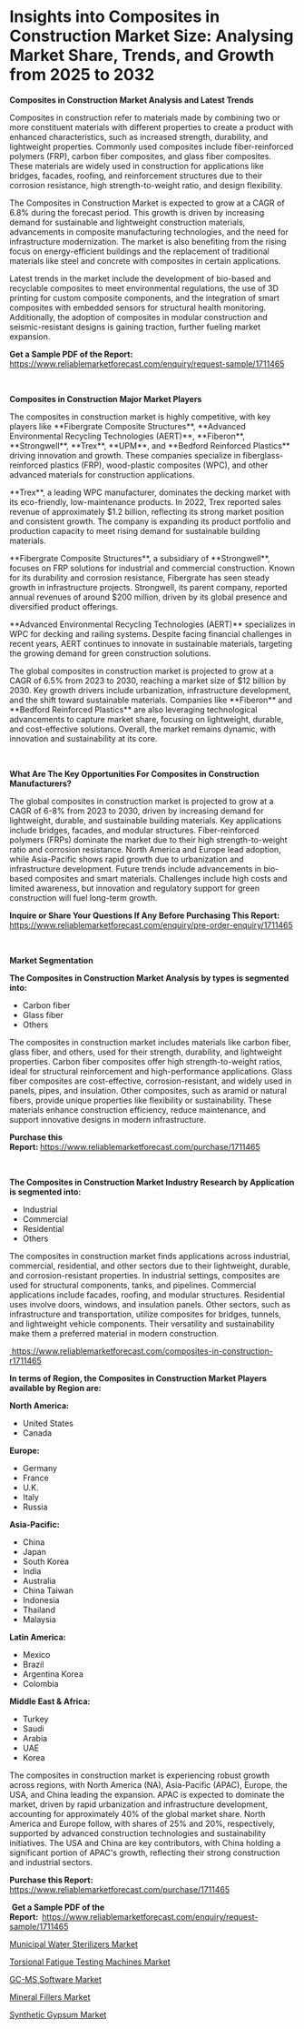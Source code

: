 <p><h1>Insights into Composites in Construction Market Size: Analysing Market Share, Trends, and Growth from 2025 to 2032</h1></p><p><strong>Composites in Construction Market Analysis and Latest Trends</strong></p>
<p><p>Composites in construction refer to materials made by combining two or more constituent materials with different properties to create a product with enhanced characteristics, such as increased strength, durability, and lightweight properties. Commonly used composites include fiber-reinforced polymers (FRP), carbon fiber composites, and glass fiber composites. These materials are widely used in construction for applications like bridges, facades, roofing, and reinforcement structures due to their corrosion resistance, high strength-to-weight ratio, and design flexibility.</p><p>The Composites in Construction Market is expected to grow at a CAGR of 6.8% during the forecast period. This growth is driven by increasing demand for sustainable and lightweight construction materials, advancements in composite manufacturing technologies, and the need for infrastructure modernization. The market is also benefiting from the rising focus on energy-efficient buildings and the replacement of traditional materials like steel and concrete with composites in certain applications.</p><p>Latest trends in the market include the development of bio-based and recyclable composites to meet environmental regulations, the use of 3D printing for custom composite components, and the integration of smart composites with embedded sensors for structural health monitoring. Additionally, the adoption of composites in modular construction and seismic-resistant designs is gaining traction, further fueling market expansion.</p></p>
<p><strong>Get a Sample PDF of the Report:&nbsp;</strong> <a href="https://www.reliablemarketforecast.com/enquiry/request-sample/1711465?utm_campaign=1833&utm_medium=2&utm_source=Github&utm_content=ia&utm_term=24012025&utm_id=composites-in-construction">https://www.reliablemarketforecast.com/enquiry/request-sample/1711465</a></p>
<p>&nbsp;</p>
<p><strong>Composites in Construction Major Market Players</strong></p>
<p><p>The composites in construction market is highly competitive, with key players like **Fibergrate Composite Structures**, **Advanced Environmental Recycling Technologies (AERT)**, **Fiberon**, **Strongwell**, **Trex**, **UPM**, and **Bedford Reinforced Plastics** driving innovation and growth. These companies specialize in fiberglass-reinforced plastics (FRP), wood-plastic composites (WPC), and other advanced materials for construction applications.</p><p>**Trex**, a leading WPC manufacturer, dominates the decking market with its eco-friendly, low-maintenance products. In 2022, Trex reported sales revenue of approximately $1.2 billion, reflecting its strong market position and consistent growth. The company is expanding its product portfolio and production capacity to meet rising demand for sustainable building materials.</p><p>**Fibergrate Composite Structures**, a subsidiary of **Strongwell**, focuses on FRP solutions for industrial and commercial construction. Known for its durability and corrosion resistance, Fibergrate has seen steady growth in infrastructure projects. Strongwell, its parent company, reported annual revenues of around $200 million, driven by its global presence and diversified product offerings.</p><p>**Advanced Environmental Recycling Technologies (AERT)** specializes in WPC for decking and railing systems. Despite facing financial challenges in recent years, AERT continues to innovate in sustainable materials, targeting the growing demand for green construction solutions.</p><p>The global composites in construction market is projected to grow at a CAGR of 6.5% from 2023 to 2030, reaching a market size of $12 billion by 2030. Key growth drivers include urbanization, infrastructure development, and the shift toward sustainable materials. Companies like **Fiberon** and **Bedford Reinforced Plastics** are also leveraging technological advancements to capture market share, focusing on lightweight, durable, and cost-effective solutions. Overall, the market remains dynamic, with innovation and sustainability at its core.</p></p>
<p>&nbsp;</p>
<p><strong>What Are The Key Opportunities For Composites in Construction Manufacturers?</strong></p>
<p><p>The global composites in construction market is projected to grow at a CAGR of 6-8% from 2023 to 2030, driven by increasing demand for lightweight, durable, and sustainable building materials. Key applications include bridges, facades, and modular structures. Fiber-reinforced polymers (FRPs) dominate the market due to their high strength-to-weight ratio and corrosion resistance. North America and Europe lead adoption, while Asia-Pacific shows rapid growth due to urbanization and infrastructure development. Future trends include advancements in bio-based composites and smart materials. Challenges include high costs and limited awareness, but innovation and regulatory support for green construction will fuel long-term growth.</p></p>
<p><strong>Inquire or Share Your Questions If Any Before Purchasing This Report:</strong> <a href="https://www.reliablemarketforecast.com/enquiry/pre-order-enquiry/1711465?utm_campaign=1833&utm_medium=2&utm_source=Github&utm_content=ia&utm_term=24012025&utm_id=composites-in-construction">https://www.reliablemarketforecast.com/enquiry/pre-order-enquiry/1711465</a></p>
<p>&nbsp;</p>
<p><strong>Market Segmentation</strong></p>
<p><strong>The Composites in Construction Market Analysis by types is segmented into:</strong></p>
<p><ul><li>Carbon fiber</li><li>Glass fiber</li><li>Others</li></ul></p>
<p><p>The composites in construction market includes materials like carbon fiber, glass fiber, and others, used for their strength, durability, and lightweight properties. Carbon fiber composites offer high strength-to-weight ratios, ideal for structural reinforcement and high-performance applications. Glass fiber composites are cost-effective, corrosion-resistant, and widely used in panels, pipes, and insulation. Other composites, such as aramid or natural fibers, provide unique properties like flexibility or sustainability. These materials enhance construction efficiency, reduce maintenance, and support innovative designs in modern infrastructure.</p></p>
<p><strong>Purchase this Report:&nbsp;</strong><a href="https://www.reliablemarketforecast.com/purchase/1711465?utm_campaign=1833&utm_medium=2&utm_source=Github&utm_content=ia&utm_term=24012025&utm_id=composites-in-construction">https://www.reliablemarketforecast.com/purchase/1711465</a></p>
<p>&nbsp;</p>
<p><strong>The Composites in Construction Market Industry Research by Application is segmented into:</strong></p>
<p><ul><li>Industrial</li><li>Commercial</li><li>Residential</li><li>Others</li></ul></p>
<p><p>The composites in construction market finds applications across industrial, commercial, residential, and other sectors due to their lightweight, durable, and corrosion-resistant properties. In industrial settings, composites are used for structural components, tanks, and pipelines. Commercial applications include facades, roofing, and modular structures. Residential uses involve doors, windows, and insulation panels. Other sectors, such as infrastructure and transportation, utilize composites for bridges, tunnels, and lightweight vehicle components. Their versatility and sustainability make them a preferred material in modern construction.</p></p>
<p><a href="https://www.reliablemarketforecast.com/composites-in-construction-r1711465?utm_campaign=1833&utm_medium=2&utm_source=Github&utm_content=ia&utm_term=24012025&utm_id=composites-in-construction">&nbsp;https://www.reliablemarketforecast.com/composites-in-construction-r1711465</a></p>
<p><strong>In terms of Region, the Composites in Construction Market Players available by Region are:</strong></p>
<p>
    <p> <strong> North America: </strong>
        <ul>
            <li>United States</li>
            <li>Canada</li>
        </ul>
        </p> 
    <p> <strong> Europe: </strong>
        <ul>
            <li>Germany</li>
            <li>France</li>
            <li>U.K.</li>
            <li>Italy</li>
            <li>Russia</li>
        </ul>
        </p> 
    <p> <strong> Asia-Pacific: </strong>
        <ul>
            <li>China</li>
            <li>Japan</li>
            <li>South Korea</li>
            <li>India</li>
            <li>Australia</li>
            <li>China Taiwan</li>
            <li>Indonesia</li>
            <li>Thailand</li>
            <li>Malaysia</li>
        </ul>
        </p> 
    <p> <strong> Latin America: </strong>
        <ul>
            <li>Mexico</li>
            <li>Brazil</li>
            <li>Argentina Korea</li>
            <li>Colombia</li>
        </ul>
        </p> 
    <p> <strong> Middle East & Africa: </strong>
        <ul>
            <li>Turkey</li>
            <li>Saudi</li>
            <li>Arabia</li>
            <li>UAE</li>
            <li>Korea</li>
        </ul>
    </p>
    </p>
<p><p>The composites in construction market is experiencing robust growth across regions, with North America (NA), Asia-Pacific (APAC), Europe, the USA, and China leading the expansion. APAC is expected to dominate the market, driven by rapid urbanization and infrastructure development, accounting for approximately 40% of the global market share. North America and Europe follow, with shares of 25% and 20%, respectively, supported by advanced construction technologies and sustainability initiatives. The USA and China are key contributors, with China holding a significant portion of APAC's growth, reflecting their strong construction and industrial sectors.</p></p>
<p><strong>Purchase this Report: </strong><a href="https://www.reliablemarketforecast.com/purchase/1711465?utm_campaign=1833&utm_medium=2&utm_source=Github&utm_content=ia&utm_term=24012025&utm_id=composites-in-construction">https://www.reliablemarketforecast.com/purchase/1711465</a></p>
<p>&nbsp;<strong>Get a Sample PDF of the Report:&nbsp;&nbsp;</strong><a href="https://www.reliablemarketforecast.com/enquiry/request-sample/1711465?utm_campaign=1833&utm_medium=2&utm_source=Github&utm_content=ia&utm_term=24012025&utm_id=composites-in-construction">https://www.reliablemarketforecast.com/enquiry/request-sample/1711465</a></p>
<p><strong></strong></p>
<p><p><a href="https://www.linkedin.com/pulse/municipal-water-sterilizers-market-size-application-he8rc?utm_campaign=1833&utm_medium=2&utm_source=Github&utm_content=ia&utm_term=24012025&utm_id=composites-in-construction">Municipal Water Sterilizers Market</a></p><p><a href="https://www.linkedin.com/pulse/outlook-torsional-fatigue-testing-machines-market-2025-2032-detailed-yexsf?utm_campaign=1833&utm_medium=2&utm_source=Github&utm_content=ia&utm_term=24012025&utm_id=composites-in-construction">Torsional Fatigue Testing Machines Market</a></p><p><a href="https://www.linkedin.com/pulse/future-outlook-gc-ms-software-market-20252032-cagr-137-zyr2f?utm_campaign=1833&utm_medium=2&utm_source=Github&utm_content=ia&utm_term=24012025&utm_id=composites-in-construction">GC-MS Software Market</a></p><p><a href="https://github.com/boisetwa16/Market-Research-Report-List-1/blob/main/mineral-fillers-market.md?utm_campaign=1833&utm_medium=2&utm_source=Github&utm_content=ia&utm_term=24012025&utm_id=composites-in-construction">Mineral Fillers Market</a></p><p><a href="https://github.com/bogganbillie6969/Market-Research-Report-List-1/blob/main/synthetic-gypsum-market.md?utm_campaign=1833&utm_medium=2&utm_source=Github&utm_content=ia&utm_term=24012025&utm_id=composites-in-construction">Synthetic Gypsum Market</a></p></p>